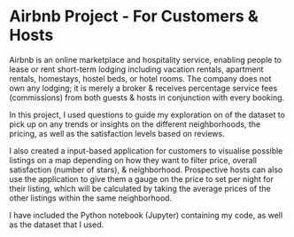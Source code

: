 # Airbnb Project - For Customers & Hosts

Airbnb is an online marketplace and hospitality service, enabling people to lease or rent short-term lodging including vacation rentals, apartment rentals, homestays, hostel beds, or hotel rooms. The company does not own any lodging; it is merely a broker & receives percentage service fees (commissions) from both guests & hosts in conjunction with every booking.

In this project, I used questions to guide my exploration on of the dataset to pick up on any trends or insights on the different neighborhoods, the pricing, as well as the satisfaction levels based on reviews.

I also created a input-based application for customers to visualise possible listings on a map depending on how they want to filter price, overall satisfaction (number of stars), & neighborhood. Prospective hosts can also use the application to give them a gauge on the price to set per night for their listing, which will be calculated by taking the average prices of the other listings within the same neighborhood.

I have included the Python notebook (Jupyter) containing my code, as well as the dataset that I used.
